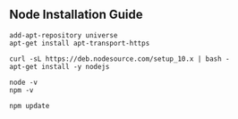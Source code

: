 ## Node Installation Guide

```shell
add-apt-repository universe
apt-get install apt-transport-https

curl -sL https://deb.nodesource.com/setup_10.x | bash -
apt-get install -y nodejs

node -v
npm -v

npm update

```
